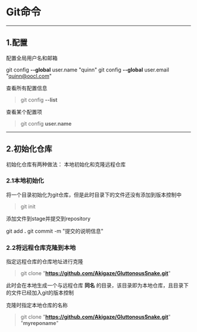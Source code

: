# Git命令
--------
## 1.配置
配置全局用户名和邮箱
>
git config **--global** user.name "quinn"
git config **--global** user.email "quinn@oocl.com"

查看所有配置信息
> git config **--list**

查看某个配置项
> git config **user.name**

------
## 2.初始化仓库
初始化仓库有两种做法： 本地初始化和克隆远程仓库
### 2.1本地初始化
将一个目录初始化为git仓库，但是此时目录下的文件还没有添加到版本控制中
> git init

添加文件到stage并提交到repository
>
git add **.**
git commit -m "提交的说明信息"

### 2.2将远程仓库克隆到本地
指定远程仓库的仓库地址进行克隆
> git clone "**https://github.com/Akigaze/GluttonousSnake.git**"

此时会在本地生成一个与远程仓库 **同名** 的目录，该目录即为本地仓库，且目录下的文件已经加入git的版本控制

克隆时指定本地仓库的名称
> git clone "**https://github.com/Akigaze/GluttonousSnake.git**" "**myreponame**"
